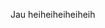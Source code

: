Jau heiheiheiheiheih

<!---
gormONH/gormONH is a ✨ special ✨ repository because its `README.md` (this file) appears on your GitHub profile.
You can click the Preview link to take a look at your changes.
--->
